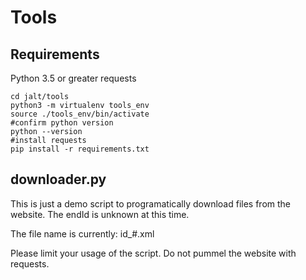 # Tools

## Requirements

Python 3.5 or greater
requests

```
cd jalt/tools
python3 -m virtualenv tools_env
source ./tools_env/bin/activate
#confirm python version
python --version
#install requests
pip install -r requirements.txt

```

## downloader.py

This is just a demo script to programatically download files from the website. The endId is unknown at this time.

The file name is currently: id_#.xml 

Please limit your usage of the script. Do not pummel the website with requests.
